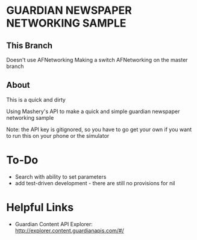 # GUARDIAN NEWSPAPER NETWORKING SAMPLE

## This Branch
Doesn't use AFNetworking
Making a switch AFNetworking on the master branch

## About
This is a quick and dirty

Using Mashery's API to make a quick and simple
guardian newspaper networking sample


Note: the API key is gitignored, so you have to go get your own
if you want to run this on your phone or the simulator

# To-Do

* Search with ability to set parameters
* add test-driven development - there are still no provisions for nil

# Helpful Links

* Guardian Content API Explorer: http://explorer.content.guardianapis.com/#/

